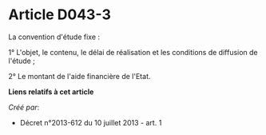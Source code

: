# Article D043-3

La convention d'étude fixe :

1° L'objet, le contenu, le délai de réalisation et les conditions de diffusion de l'étude ;

2° Le montant de l'aide financière de l'Etat.

**Liens relatifs à cet article**

_Créé par_:

  - Décret n°2013-612 du 10 juillet 2013 - art. 1
